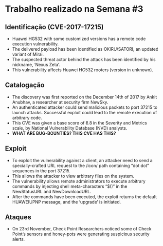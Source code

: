 # Trabalho realizado na Semana #3

## Identificação (CVE-2017-17215)

- Huawei HG532 with some customized versions has a remote code execution vulnerability.
- The delivered payload has been identified as OKIRU/SATORI, an updated variant of Mirai.
- The suspected threat actor behind the attack has been identified by his nickname, ‘Nexus Zeta’.
- This vulnerability affects Huawei HG532 rooters (version in unknown).

## Catalogação

- The discovery was first reported on the December 14th of 2017 by Ankit Anubhav, a researcher at security firm NewSky.
- An authenticated attacker could send malicious packets to port 37215 to launch attacks. Successful exploit could lead to the remote execution of arbitrary code.
- This CVE was given a base score of 8.8 in the Severity and Metrics scale, by National Vulnerability Database (NVD) analysts.
- **WHAT ARE BUG-BOUNTIES? THIS CVE HAS THIS?**

## Exploit

- To exploit the vulnerability against a client, an attacker need to send a specially-crafted URL request to the /icon/ path containing “dot dot” sequences in the port 37215.
- This allows the attacker to view arbitrary files on the system.
- The vulnerability allows remote administrators to execute arbitrary commands by injecting shell meta-characters “$()” in the NewStatusURL and NewDownloadURL.
- After the commands have been executed, the exploit returns the default HUAWEIUPNP message, and the ‘upgrade’ is initiated.

## Ataques

- On 23rd November, Check Point Researchers noticed some of Check Point’s sensors and honey-pots were generating suspicious security alerts.
